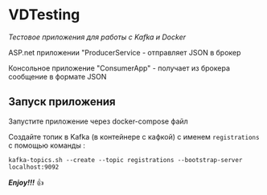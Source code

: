 # VDTesting
*Тестовое приложения для работы с Kafka и Docker*

ASP.net приложении "ProducerService - отправляет JSON в брокер

Консольное приложение "ConsumerApp" - получает из брокера сообщение в формате JSON
## Запуск приложения
Запустите приложение через docker-compose файл 

Создайте топик в Kafka (в контейнере с кафкой) с именем `registrations` с помощью команды :
```
kafka-topics.sh --create --topic registrations --bootstrap-server localhost:9092
```
***Enjoy!!!*** :+1:
